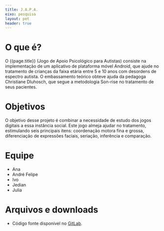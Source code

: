 ```yaml
---
title: J.A.P.A.
eixo: pesquisa
layout: pet
header: true
---
```


# O que é?

O {{page.title}} (Jogo de Apoio Psicológico para Autistas) consiste na implementação de um aplicativo de plataforma móvel Android, que ajude no tratamento de crianças da faixa etária entre 5 e 10 anos com desordens de espectro autista. O embassamento teórico obteve ajuda da pedagoga Christiane Dluhosch, que segue a metodologia Son-rise no tratamento de seus pacientes.

# Objetivos
O objetivo desse projeto é combinar a necessidade de estudo dos jogos digitais a essa instância social. Este jogo almeja ajudar no tratamento, estimulando seis principais itens: coordenação motora fina e grossa, diferenciação de expressões faciais, seriação, inferência e comparação.

# Equipe
* Ana
* André Felipe
* Ivo
* Jedian
* Julia


# Arquivos e downloads
* Código fonte disponível no [GitLab](https://gitlab.c3sl.ufpr.br/pet/).
